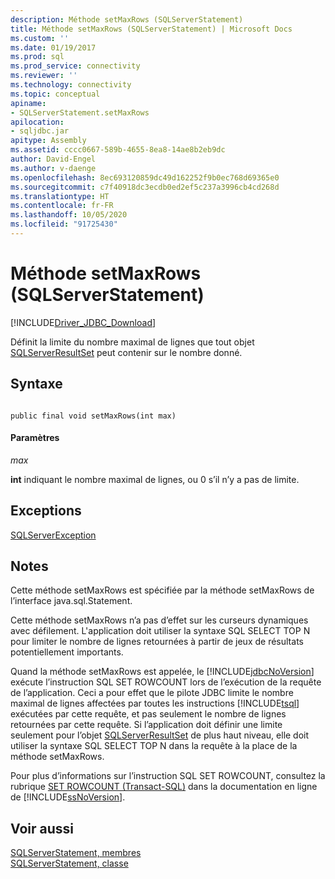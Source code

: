 ```yaml
---
description: Méthode setMaxRows (SQLServerStatement)
title: Méthode setMaxRows (SQLServerStatement) | Microsoft Docs
ms.custom: ''
ms.date: 01/19/2017
ms.prod: sql
ms.prod_service: connectivity
ms.reviewer: ''
ms.technology: connectivity
ms.topic: conceptual
apiname:
- SQLServerStatement.setMaxRows
apilocation:
- sqljdbc.jar
apitype: Assembly
ms.assetid: cccc0667-589b-4655-8ea8-14ae8b2eb9dc
author: David-Engel
ms.author: v-daenge
ms.openlocfilehash: 8ec693120859dc49d162252f9b0ec768d69365e0
ms.sourcegitcommit: c7f40918dc3ecdb0ed2ef5c237a3996cb4cd268d
ms.translationtype: HT
ms.contentlocale: fr-FR
ms.lasthandoff: 10/05/2020
ms.locfileid: "91725430"
---
```

# <a name="setmaxrows-method-sqlserverstatement"></a>Méthode setMaxRows (SQLServerStatement)
[!INCLUDE[Driver_JDBC_Download](../../../includes/driver_jdbc_download.md)]

  Définit la limite du nombre maximal de lignes que tout objet [SQLServerResultSet](../../../connect/jdbc/reference/sqlserverresultset-class.md) peut contenir sur le nombre donné.  
  
## <a name="syntax"></a>Syntaxe  
  
```  
  
public final void setMaxRows(int max)  
```  
  
#### <a name="parameters"></a>Paramètres  
 *max*  
  
 **int** indiquant le nombre maximal de lignes, ou 0 s’il n’y a pas de limite.  
  
## <a name="exceptions"></a>Exceptions  
 [SQLServerException](../../../connect/jdbc/reference/sqlserverexception-class.md)  
  
## <a name="remarks"></a>Notes  
 Cette méthode setMaxRows est spécifiée par la méthode setMaxRows de l’interface java.sql.Statement.  
  
 Cette méthode setMaxRows n’a pas d’effet sur les curseurs dynamiques avec défilement. L'application doit utiliser la syntaxe SQL SELECT TOP N pour limiter le nombre de lignes retournées à partir de jeux de résultats potentiellement importants.  
  
 Quand la méthode setMaxRows est appelée, le [!INCLUDE[jdbcNoVersion](../../../includes/jdbcnoversion_md.md)] exécute l’instruction SQL SET ROWCOUNT lors de l’exécution de la requête de l’application. Ceci a pour effet que le pilote JDBC limite le nombre maximal de lignes affectées par toutes les instructions [!INCLUDE[tsql](../../../includes/tsql-md.md)] exécutées par cette requête, et pas seulement le nombre de lignes retournées par cette requête. Si l’application doit définir une limite seulement pour l’objet [SQLServerResultSet](../../../connect/jdbc/reference/sqlserverresultset-class.md) de plus haut niveau, elle doit utiliser la syntaxe SQL SELECT TOP N dans la requête à la place de la méthode setMaxRows.  
  
 Pour plus d’informations sur l’instruction SQL SET ROWCOUNT, consultez la rubrique [SET ROWCOUNT (Transact-SQL)](../../../t-sql/statements/set-rowcount-transact-sql.md) dans la documentation en ligne de [!INCLUDE[ssNoVersion](../../../includes/ssnoversion-md.md)].  
  
## <a name="see-also"></a>Voir aussi  
 [SQLServerStatement, membres](../../../connect/jdbc/reference/sqlserverstatement-members.md)   
 [SQLServerStatement, classe](../../../connect/jdbc/reference/sqlserverstatement-class.md)  
  
